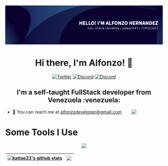 ![Twitter header - 3](./linkedin-banner.png)
<h1 align="center"> Hi there, I'm Alfonzo! 👋</h1> 

<div align="center">
<a href="https://github.com/kattae23" target="_blank"><a href="https://x.com/alfz_hz" target="_blank"><img alt="Twitter" src="https://img.shields.io/badge/twitter-%231DA1F2.svg?&style=for-the-badge&logo=twitter&logoColor=white" /></a> <a href="https://twitter.com/alfz_hz" target="_blank"><img alt="Discord" src="https://img.shields.io/badge/discord-%2312100E.svg?&style=for-the-badge&logo=discord&logoColor=white?color=5865F2" /></a> <a href="https://www.linkedin.com/in/alfonzo-hernandez-h" target="_blank"><img alt="Discord" src="https://img.shields.io/badge/LinkedIn-0077B5?style=for-the-badge&logo=Linkedin&logoColor=white&link=https://www.linkedin.com/in/andryore/" /></a>
</div>

<h2 align="center">I'm a self-taught FullStack developer from Venezuela :venezuela:</h2>

<img align='right' src='https://user-images.githubusercontent.com/5713670/87202985-820dcb80-c2b6-11ea-9f56-7ec461c497c3.gif' width='100'>

- 📧 You can reach me at alfonzodeveloper@gmail.com

# Some Tools I Use

<p align="center">
  <a href="https://skillicons.dev">
    <img src="https://skillicons.dev/icons?i=html,css,sass,js,ts,nodejs,git,nextjs,vite,tailwind,discord,mysql,mongodb,postgresql,prisma,figma,docker,react,markdown,bots,aws,gcp,firebase,github,azure,golang,python,java,linux,nginx" />
  </a>
</p>

<div align="center">
  
| <a href="https://github.com/kattae23/github-readme-stats"><img align="center" src="https://github-readme-stats.vercel.app/api?username=kattae23&show_icons=true&include_all_commits=true&theme=tokyonight&hide_border=true" alt="kattae23's github stats" /></a> | <a href="https://github.com/kattae23/github-readme-stats"><img align="center" src="https://github-readme-stats.vercel.app/api/top-langs/?username=kattae23&layout=compact&theme=tokyonight&hide_border=true" /></a> |
| ------------- | ------------- |

</div>

